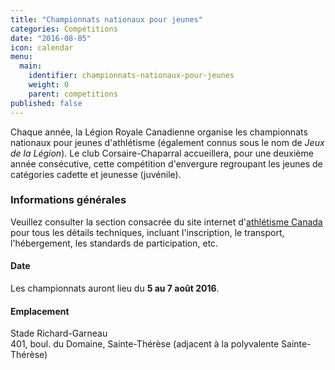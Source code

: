 ```yaml
---
title: "Championnats nationaux pour jeunes"
categories: Compétitions
date: "2016-08-05"
icon: calendar
menu:
  main:
    identifier: championnats-nationaux-pour-jeunes
    weight: 0
    parent: competitions
published: false
---
```


Chaque année, la Légion Royale Canadienne organise les championnats nationaux pour jeunes d'athlétisme (également connus sous le nom de <i>Jeux de la Légion</i>). Le club Corsaire-Chaparral accueillera, pour une deuxième année consécutive, cette compétition d'envergure regroupant les jeunes de catégories cadette et jeunesse (juvénile).

### Informations générales

Veuillez consulter la section consacrée du site internet d'[athlétisme Canada](http://athletics.ca/fr/championnat/championnat-canadien-jeunesse-de-la-legion/) pour tous les détails techniques, incluant l'inscription, le transport, l'hébergement, les standards de participation, etc. 

#### Date

Les championnats auront lieu du <strong>5 au 7 août 2016</strong>.

#### Emplacement

Stade Richard-Garneau  
401, boul. du Domaine, Sainte-Thérèse (adjacent à la polyvalente Sainte-Thérèse)
